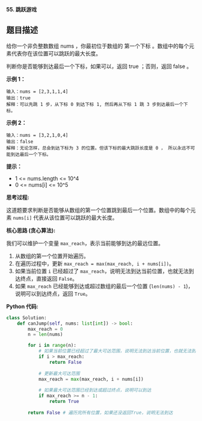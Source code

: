 **55. 跳跃游戏**

## 题目描述

给你一个非负整数数组 nums ，你最初位于数组的 第一个下标 。数组中的每个元素代表你在该位置可以跳跃的最大长度。

判断你是否能够到达最后一个下标，如果可以，返回 true ；否则，返回 false 。

**示例 1：**
```
输入：nums = [2,3,1,1,4]
输出：true
解释：可以先跳 1 步，从下标 0 到达下标 1, 然后再从下标 1 跳 3 步到达最后一个下标。
```

**示例 2：**
```
输入：nums = [3,2,1,0,4]
输出：false
解释：无论怎样，总会到达下标为 3 的位置。但该下标的最大跳跃长度是 0 ， 所以永远不可能到达最后一个下标。
```

**提示：**
- 1 <= nums.length <= 10^4
- 0 <= nums[i] <= 10^5



**思考过程:**

这道题要求判断是否能够从数组的第一个位置跳到最后一个位置。数组中的每个元素 `nums[i]` 代表从该位置可以跳跃的最大长度。

**核心思路 (贪心算法):**

我们可以维护一个变量 `max_reach`，表示当前能够到达的最远位置。
1.  从数组的第一个位置开始遍历。
2.  在遍历过程中，更新 `max_reach = max(max_reach, i + nums[i])`。
3.  如果当前位置 `i` 已经超过了 `max_reach`，说明无法到达当前位置，也就无法到达终点，直接返回 `False`。
4.  如果 `max_reach` 已经能够到达或超过数组的最后一个位置 (`len(nums) - 1`)，说明可以到达终点，返回 `True`。

**Python 代码:**

```python
class Solution:
    def canJump(self, nums: list[int]) -> bool:
        max_reach = 0
        n = len(nums)

        for i in range(n):
            # 如果当前位置已经超过了最大可达范围，说明无法到达当前位置，也就无法到达终点
            if i > max_reach:
                return False
            
            # 更新最大可达范围
            max_reach = max(max_reach, i + nums[i])
            
            # 如果最大可达范围已经到达或超过终点，说明可以到达
            if max_reach >= n - 1:
                return True
        
        return False # 遍历完所有位置，如果还没返回True，说明无法到达
```
